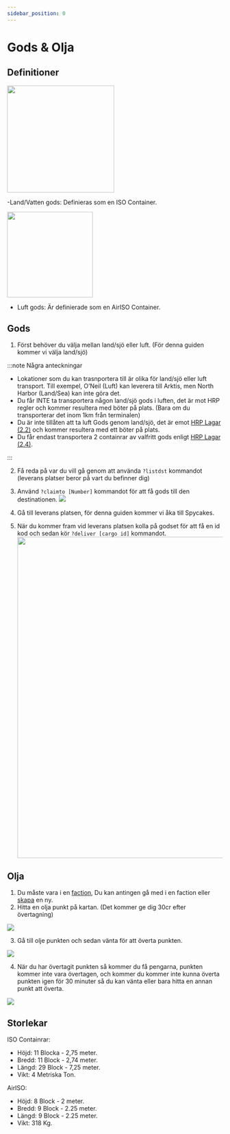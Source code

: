 ```yaml
---
sidebar_position: 0
---
```


# Gods & Olja

## Definitioner

<!-- css for flex -->
  <div class="flex-vcenter">
    <div>
      <img src="/img/hrp/cargooil/HRPISOContainer.png" width="250px"/>
    </div>
<p>

-Land/Vatten gods: Definieras som en ISO Container.

</p>
  </div>

<!-- css for flex -->
  <div class="flex-vcenter">
    <div>
      <img src="/img/hrp/cargooil/HRPAirISOContainerpng.png" width="200px"/>
    </div>
<p>

- Luft gods: Är definierade som en AirISO Container.

</p>
  </div>

## Gods

1. Först behöver du välja mellan land/sjö eller luft. (För denna guiden kommer vi välja land/sjö)

:::note Några anteckningar

- Lokationer som du kan trasnportera till är olika för land/sjö eller luft transport. Till exempel, O’Neil (Luft) kan leverera till Arktis, men North Harbor (Land/Sea) kan inte göra det.
- Du får INTE ta transportera någon land/sjö gods i luften, det är mot HRP regler och kommer resultera med böter på plats. (Bara om du transporterar det inom 1km från terminalen)
- Du är inte tillåten att ta luft Gods genom land/sjö, det är emot [HRP Lagar (2.2)](/hrplaws#23-airiso-container-mismanagement) och kommer resultera med ett böter på plats.
- Du får endast transportera 2 containrar av valfritt gods enligt [HRP Lagar (2.4)](/hrplaws#24-player-container-limit).

:::

2. Få reda på var du vill gå genom att använda `?listdst` kommandot (leverans platser beror på vart du befinner dig)
3. Använd `?claimto [Number]` kommandot för att få gods till den destinationen. <img src="/img/hrp/cargooil/HRPClaimTo.png" />

4. Gå till leverans platsen, för denna guiden kommer vi åka till Spycakes.
5. När du kommer fram vid leverans platsen kolla på godset för att få en id kod och sedan kör `?deliver [cargo id]` kommandot. <img src="/img/hrp/cargooil/HRPDeliver.png" width="750px" />


## Olja

1. Du måste vara i en [faction](https://trickys.gg/factions), Du kan antingen gå med i en faction eller [skapa](factions.md#create-a-faction) en ny.
2. Hitta en olja punkt på kartan. (Det kommer ge dig 30cr efter övertagning)

<img src="/img/hrp/cargooil/HRPOilField.png" />

3. Gå till olje punkten och sedan vänta för att överta punkten.

<img src="/img/hrp/cargooil/HRPOilPointcapture1.png" />

4. När du har övertagit punkten så kommer du få pengarna, punkten kommer inte vara övertagen, och kommer du kommer inte kunna överta punkten igen för 30 minuter så du kan vänta eller bara hitta en annan punkt att överta.

<img src="/img/hrp/cargooil/HRPOilPointcapture2.png" />

## Storlekar

ISO Containrar:
- Höjd: 11 Blocka - 2,75 meter.
- Bredd: 11 Block - 2,74 meter.
- Längd: 29 Block - 7,25 meter.
- Vikt: 4 Metriska Ton.

AirISO:
- Höjd: 8 Block - 2 meter.
- Bredd: 9 Block - 2.25 meter.
- Längd: 9 Block - 2.25 meter.
- Vikt: 318 Kg.